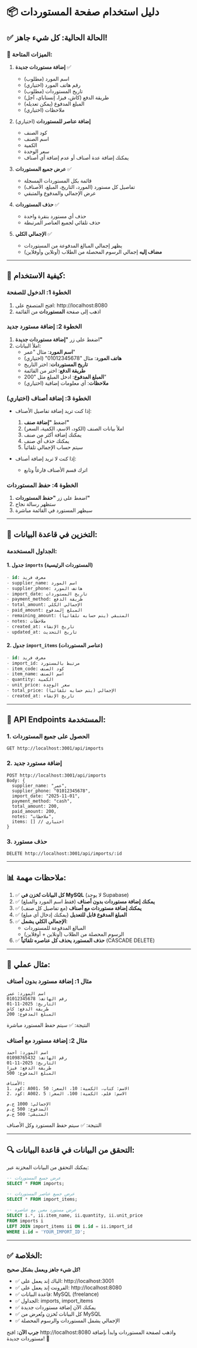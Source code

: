 # 📦 دليل استخدام صفحة المستوردات

## ✅ الحالة الحالية: كل شيء جاهز!

### 🎯 الميزات المتاحة:

1. **إضافة مستوردات جديدة** ✅
   - اسم المورد (مطلوب)
   - رقم هاتف المورد (اختياري)
   - تاريخ المستوردات (مطلوب)
   - طريقة الدفع (كاش، فيزا، إنستاباي، آجل)
   - المبلغ المدفوع (يمكن تعديله)
   - ملاحظات (اختياري)

2. **إضافة عناصر للمستوردات** (اختياري)
   - كود الصنف
   - اسم الصنف
   - الكمية
   - سعر الوحدة
   - يمكنك إضافة عدة أصناف أو عدم إضافة أي أصناف

3. **عرض جميع المستوردات** ✅
   - قائمة بكل المستوردات المسجلة
   - تفاصيل كل مستورد (المورد، التاريخ، المبلغ، الأصناف)
   - عرض الإجمالي والمدفوع والمتبقي

4. **حذف المستوردات** ✅
   - حذف أي مستورد بنقرة واحدة
   - حذف تلقائي لجميع العناصر المرتبطة

5. **الإجمالي الكلي** ✅
   - يظهر إجمالي المبالغ المدفوعة من المستوردات
   - **مضاف إليه** إجمالي الرسوم المحصلة من الطلاب (أونلاين وأوفلاين)

---

## 🚀 كيفية الاستخدام:

### الخطوة 1: الدخول للصفحة
1. افتح المتصفح على: http://localhost:8080
2. اذهب إلى صفحة **المستوردات** من القائمة

### الخطوة 2: إضافة مستورد جديد
1. اضغط على زر **"إضافة مستوردات جديدة"**
2. املأ البيانات:
   - **اسم المورد**: مثال "عمر"
   - **هاتف المورد**: مثال "01012345678" (اختياري)
   - **تاريخ المستوردات**: اختر التاريخ
   - **طريقة الدفع**: اختر من القائمة
   - **المبلغ المدفوع**: ادخل المبلغ مثل "200"
   - **ملاحظات**: أي معلومات إضافية (اختياري)

### الخطوة 3: إضافة أصناف (اختياري)
- إذا كنت تريد إضافة تفاصيل الأصناف:
  1. اضغط **"إضافة صنف"**
  2. املأ بيانات الصنف (الكود، الاسم، الكمية، السعر)
  3. يمكنك إضافة أكثر من صنف
  4. يمكنك حذف أي صنف
  5. سيتم حساب الإجمالي تلقائياً

- إذا كنت لا تريد إضافة أصناف:
  - اترك قسم الأصناف فارغاً وتابع

### الخطوة 4: حفظ المستوردات
1. اضغط على زر **"حفظ المستوردات"**
2. ستظهر رسالة نجاح
3. سيظهر المستورد في القائمة مباشرة

---

## 💾 التخزين في قاعدة البيانات:

### الجداول المستخدمة:

#### 1. جدول `imports` (المستوردات الرئيسية)
```sql
- id: معرف فريد
- supplier_name: اسم المورد
- supplier_phone: هاتف المورد
- import_date: تاريخ المستوردات
- payment_method: طريقة الدفع
- total_amount: الإجمالي الكلي
- paid_amount: المبلغ المدفوع
- remaining_amount: المتبقي (يتم حسابه تلقائياً)
- notes: ملاحظات
- created_at: تاريخ الإنشاء
- updated_at: تاريخ التحديث
```

#### 2. جدول `import_items` (عناصر المستوردات)
```sql
- id: معرف فريد
- import_id: مرتبط بالمستورد
- item_code: كود الصنف
- item_name: اسم الصنف
- quantity: الكمية
- unit_price: سعر الوحدة
- total_price: الإجمالي (يتم حسابه تلقائياً)
- created_at: تاريخ الإنشاء
```

---

## 🔄 API Endpoints المستخدمة:

### 1. الحصول على جميع المستوردات
```
GET http://localhost:3001/api/imports
```

### 2. إضافة مستورد جديد
```
POST http://localhost:3001/api/imports
Body: {
  supplier_name: "عمر",
  supplier_phone: "01012345678",
  import_date: "2025-11-01",
  payment_method: "cash",
  total_amount: 200,
  paid_amount: 200,
  notes: "ملاحظات",
  items: [] // اختياري
}
```

### 3. حذف مستورد
```
DELETE http://localhost:3001/api/imports/:id
```

---

## 📊 ملاحظات مهمة:

1. ✅ **كل البيانات تُخزن في MySQL** (لا يوجد Supabase)
2. ✅ **يمكنك إضافة مستوردات بدون أصناف** (فقط اسم المورد والمبلغ)
3. ✅ **يمكنك إضافة مستوردات مع أصناف** (مع تفاصيل كل صنف)
4. ✅ **المبلغ المدفوع قابل للتعديل** (يمكنك إدخال أي مبلغ)
5. ✅ **الإجمالي الكلي يشمل**:
   - المبالغ المدفوعة للمستوردات
   - الرسوم المحصلة من الطلاب (أونلاين + أوفلاين)
6. ✅ **حذف المستورد يحذف كل عناصره تلقائياً** (CASCADE DELETE)

---

## 🎨 مثال عملي:

### مثال 1: إضافة مستورد بدون أصناف
```
اسم المورد: عمر
رقم الهاتف: 01012345678
التاريخ: 2025-11-01
طريقة الدفع: كاش
المبلغ المدفوع: 200
```
النتيجة: ✅ سيتم حفظ المستورد مباشرة

### مثال 2: إضافة مستورد مع أصناف
```
اسم المورد: أحمد
رقم الهاتف: 01098765432
التاريخ: 2025-11-01
طريقة الدفع: فيزا
المبلغ المدفوع: 500

الأصناف:
1. كود: A001، الاسم: كتاب، الكمية: 10، السعر: 50
2. كود: A002، الاسم: قلم، الكمية: 100، السعر: 5

الإجمالي: 1000 ج.م
المدفوع: 500 ج.م
المتبقي: 500 ج.م
```
النتيجة: ✅ سيتم حفظ المستورد وكل الأصناف

---

## 🔍 التحقق من البيانات في قاعدة البيانات:

يمكنك التحقق من البيانات المخزنة عبر:

```sql
-- عرض جميع المستوردات
SELECT * FROM imports;

-- عرض جميع عناصر المستوردات
SELECT * FROM import_items;

-- عرض مستورد معين مع عناصره
SELECT i.*, ii.item_name, ii.quantity, ii.unit_price
FROM imports i
LEFT JOIN import_items ii ON i.id = ii.import_id
WHERE i.id = 'YOUR_IMPORT_ID';
```

---

## ✅ الخلاصة:

**كل شيء جاهز ويعمل بشكل صحيح!**

- ✅ الباك إند يعمل على: http://localhost:3001
- ✅ الفرونت إند يعمل على: http://localhost:8080
- ✅ قاعدة البيانات: MySQL (freelance)
- ✅ الجداول: imports, import_items
- ✅ يمكنك الآن إضافة مستوردات جديدة
- ✅ كل البيانات تُخزن وتُعرض من MySQL
- ✅ الإجمالي يشمل المستوردات والرسوم المحصلة

**جرب الآن:** افتح http://localhost:8080 واذهب لصفحة المستوردات وابدأ بإضافة مستوردات جديدة! 🎉
